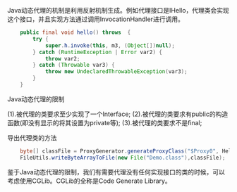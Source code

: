 
Java动态代理的机制是利用反射机制生成。例如代理接口是IHello，代理类会实现这个接口，并且实现方法通过调用InvocationHandler进行调用。

```java
    public final void hello() throws  {
        try {
            super.h.invoke(this, m3, (Object[])null);
        } catch (RuntimeException | Error var2) {
            throw var2;
        } catch (Throwable var3) {
            throw new UndeclaredThrowableException(var3);
        }
    }
```

Java动态代理的限制

(1).被代理的类要求至少实现了一个Interface;
(2).被代理的类要求有public的构造函数(即没有显示的将其设置为private等);
(3).被代理的类要求不是final;


导出代理类的方法

```java
	byte[] classFile = ProxyGenerator.generateProxyClass("$Proxy0", HelloImpl.class.getInterfaces());
	FileUtils.writeByteArrayToFile(new File("Demo.class"),classFile);
```

鉴于Java动态代理的限制，我们有需要代理没有任何实现接口的类的时候，可以考虑使用CGLib。CGLib的全称是Code Generate Library。